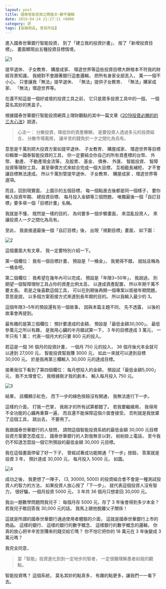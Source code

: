 ```yaml
---
layout: post
title: 國泰智能投資之開箱文─數字邏輯
date: 2019-04-24 21:27:11 +0000
category: 評
tags: [金融商品, 意有所指]
---
```


進入國泰世華銀行智能投資，
到了「建立我的投資計畫」，
按了「新增投資目標」，
畫面顯現出五種投資目標情境，

![1](/blog/assets/images/2019/robo11.jpg)

<!--more-->

提早退休、 子女教育、 購屋成家、 環遊世界等這些投資目標大餅根本不符我的財經背景知識，
我絕對不會跟著銀行這套邏輯，
把所有身家全部丟入，
萬一一個不小心，
只會讓我「無法」提早退休、 「無法」提供子女教育、 「無法」購家成家、 「無法」環遊世界等。

在還不知這是一個好或壞的投資工具之前，
它只是眾多投資工具中的一個，
一個莫名其妙的黑盒子。

根據國泰世華銀行智能投資網頁上理財觀點的其中一篇文章《[2019投資必勝的的三大心法](https://www.cathayrobo.com/welcome/trends/articles/3-investment-mindset)》說道，

> 心法一： 分散投資，降低你的資產曝顯，
是要投資人透過多元的投資組合，
分散市場風險，
讓辛苦的錢免於一夕之間化為烏有。

意思是千萬別把大投資方案如提早退休、 子女教育、 購屋成家、 環遊世界等目標仰賴單一國泰智能投資的工具，
你一定要結合你自己的所有資產標的台幣、 外幣、 動產、 不動產現金流等，
及股票、 基金、 債券、 外匯、 智能投資、 智障投資等理財工具，
甚至舉債方式來綜合完成一個大目標，
互相截長補短，
才不會讓目標無法達成。
所以千萬別管提早退休、 子女教育、 購屋成家 、環遊世界等選項。

而且，回到現實面，
上圖示的五個目標，
每一個點進去後都是同一個樣子，
要你輸入投資年期、 總投資目標、 每月投入金額等三個問題，
唯獨最後一個「自訂目標」要多填一個「目標計畫」名稱。

我就是不懂，
既然是一樣的目的，
為何要多一個步驟畫面，
來混亂投資人，
來讓投資人一夕之間化為烏有。

至此，
我直接選最後一個「自訂目標」後，
出現「規劃目標」畫面，
如下圖：

![2](/blog/assets/images/2019/robo12.jpg)

這個畫面大有文章，
我一定要特別介紹一下。

第一個欄位： 我有一個目標計畫，
預設是「一桶金」，
我覺得不錯，
就姑且稱為一桶金吧。

第二個欄位： 我希望在幾年內可以完成，
預設是「年限3~50年」，
我說過，
別期望一個智障理財工具占你的資產比例太高，
以達成資產配置，
所以年期千萬不要太長。
若是之後喜歡這個工具，
可以在到期後再開一個專案以銜接年期問題，
意思是說，
以多個方案銜接方式來達到長年期的目的。
所以我輸入最少的 3。

這個年限3~5年的預設還有另一個故事，
因與本篇主題不同，
先不透露，
以後的故事會再提到。

最有趣的是第三個欄位： 預計要達成的金額，
預設是「最低金額30,000」。
最低參萬元之所以有趣，
是我用心臟的半月瓣試算一下，
3 年的目標達成 3 萬元，
一年只有 1 萬；
代表一個月大約只要 800 元的投入。

若這是一個 36 個月的投資計畫，
一個月 750 元的投入，
36 個月後光本金就可以達到 27,000 元，
智能投資幫我賺 3000 元，
如此一來就可以達到目標 30,000 元。
於是我再第三欄輸入 30,000 元的達成目標。

接著我往下看到了第四個欄位： 每月想投入的金額，
預設試「最低金額5,000」元，
我不太理會它，
我根據剛才我的劇本，
輸入每月投入 750 元。

![3](/blog/assets/images/2019/robo13.jpg)

結果，
該欄顯示紅色，
而下一步的綠色按鈕沒有開通，
我無法進行下一步。

這樣的介面，
打我一巴掌，
我剛才的所有試算都錯了。
若我要繼續用，
我得用不全功能的心臟再重算一遍，
而且還不能保障這個介面會接受。
否則就是我放棄了這個工具，
跳出去，
不要用了。

我跟國泰世華銀行的人發問，
請問這個智能投資系統的最低金額 30,000 元目標投資方案要怎麼成立，
國泰世華銀行的人對我無言以對，
紛紛掛上電話，
至今我仍不知道怎麼設一個它所預設的最低金額 30,000 元目標。

我在這個畫面停留了好一下子，
曾經試著成功能開通「下一步」按鈕，
答案就是投資 3 年，
預計達成 30,000 元，
每月投入 5000 元，
如圖。

![4](/blog/assets/images/2019/robo14.jpg)

成功之後，
我更想了一陣子，
(3, 30000, 5000) 的投資組合會不會是一種測試投資人的智力的方法，
如果投資人放心按了「下一步」，
就代表這個投資人沒有智力，
很好騙，一個月投資 5000 元，
3 年共 36 個月只想拿回 30,000 元。

我出一題數學問題問我兒子： 每個月存 5000 元，存了 3 年後會得到多少本金？
若我兒子敢回答我 30,000 元的話，
我馬上跟他脫離父子關係！

這就是所謂的國泰世華銀行通過使用者體驗的介面，
這就是國泰世華銀行上市的商品。
這樣的銀行、 這樣的銀行的數字概念、 這樣銀行的數字概念的邏輯，
你真的放心把辛辛苦苦賺來的錢交給它嗎？
你不怕它把你的 18 萬元在 3 年後變成 3 萬元嗎？

我完全同意，
> 當「智能」投資進化到到一定地步的智者，
一定很難理解愚者如我的觀點。

智能投資嗎？
這個系統，
莫名其妙的點真多，
有趣的點更多，讓我們一一看下去。


